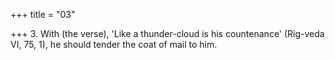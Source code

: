 +++
title = "03"

+++
3. With (the verse), 'Like a thunder-cloud is his countenance' (Rig-veda VI, 75, 1), he should tender the coat of mail to him.
